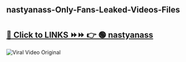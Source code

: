 
 ## nastyanass-Only-Fans-Leaked-Videos-Files

# <h2><a href="https://mediaupload.pro?nastyanass">🔗 Click to LINKS ⏩⏩ 👉 🟢 nastyanass </a></h2>

<a href="https://mediaupload.pro?nastyanass" rel="nofollow" data-target="animated-image.originalLink"><img src="https://i.ibb.co.com/xMMVF88/686577567.gif" alt="Viral Video Original" style="max-width: 100%; display: inline-block;" data-target="animated-image.originalImage"></a>